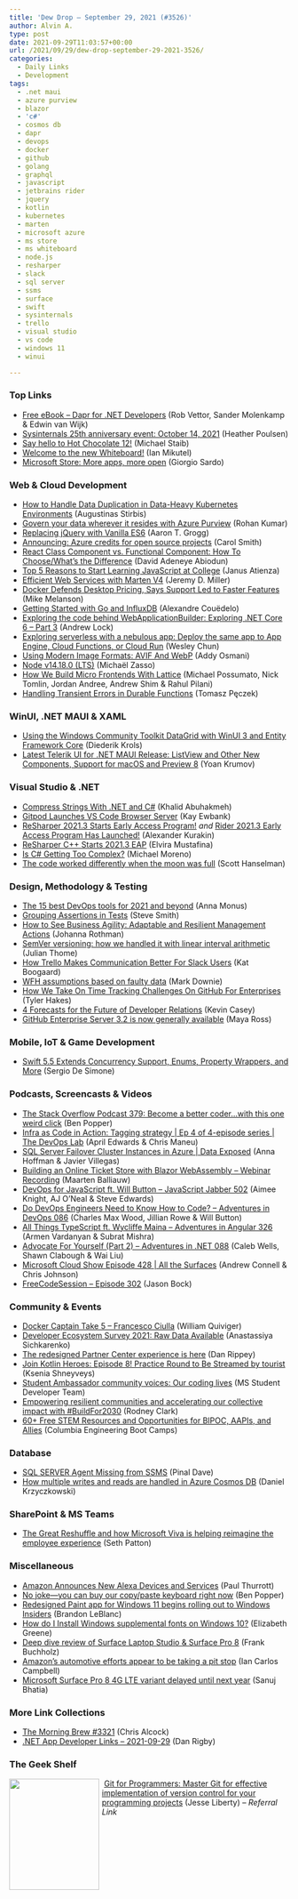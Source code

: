 ```yaml
---
title: 'Dew Drop – September 29, 2021 (#3526)'
author: Alvin A.
type: post
date: 2021-09-29T11:03:57+00:00
url: /2021/09/29/dew-drop-september-29-2021-3526/
categories:
  - Daily Links
  - Development
tags:
  - .net maui
  - azure purview
  - blazor
  - 'c#'
  - cosmos db
  - dapr
  - devops
  - docker
  - github
  - golang
  - graphql
  - javascript
  - jetbrains rider
  - jquery
  - kotlin
  - kubernetes
  - marten
  - microsoft azure
  - ms store
  - ms whiteboard
  - node.js
  - resharper
  - slack
  - sql server
  - ssms
  - surface
  - swift
  - sysinternals
  - trello
  - visual studio
  - vs code
  - windows 11
  - winui

---
```

### <a name="top"></a>Top Links

  * <a href="https://docs.microsoft.com/en-us/dotnet/architecture/dapr-for-net-developers/?WT.mc_id=DOP-MVP-4025064" target="_blank" rel="noopener">Free eBook &#8211; Dapr for .NET Developers</a> (Rob Vettor, Sander Molenkamp & Edwin van Wijk)
  * <a href="https://techcommunity.microsoft.com/t5/sysinternals-blog/sysinternals-25th-anniversary-event-october-14-2021/ba-p/2793393?WT.mc_id=DOP-MVP-4025064" target="_blank" rel="noopener">Sysinternals 25th anniversary event: October 14, 2021</a> (Heather Poulsen)
  * <a href="https://chillicream.com/blog/2021/09/27/hot-chocolate-12" target="_blank" rel="noopener">Say hello to Hot Chocolate 12!</a> (Michael Staib)
  * <a href="https://techcommunity.microsoft.com/t5/microsoft-365-blog/welcome-to-the-new-whiteboard/ba-p/2779824?WT.mc_id=DOP-MVP-4025064" target="_blank" rel="noopener">Welcome to the new Whiteboard!</a> (Ian Mikutel)
  * <a href="https://blogs.windows.com/windowsdeveloper/2021/09/28/microsoft-store-more-apps-more-open/?WT.mc_id=WD-MVP-4025064" target="_blank" rel="noopener">Microsoft Store: More apps, more open</a> (Giorgio Sardo)



### <a name="web"></a>Web & Cloud Development

  * <a href="https://kubernetes.io/blog/2021/09/29/how-to-handle-data-duplication-in-data-heavy-kubernetes-environments/" target="_blank" rel="noopener">How to Handle Data Duplication in Data-Heavy Kubernetes Environments</a> (Augustinas Stirbis)
  * <a href="https://azure.microsoft.com/blog/govern-your-data-wherever-it-resides-with-azure-purview/?WT.mc_id=DOP-MVP-4025064" target="_blank" rel="noopener">Govern your data wherever it resides with Azure Purview</a> (Rohan Kumar)
  * <a href="https://aarontgrogg.com/blog/2021/09/29/replacing-jquery-with-vanilla-es6/" target="_blank" rel="noopener">Replacing jQuery with Vanilla ES6</a> (Aaron T. Grogg)
  * <a href="https://cloudblogs.microsoft.com/opensource/2021/09/28/announcing-azure-credits-for-open-source-projects/?WT.mc_id=DOP-MVP-4025064" target="_blank" rel="noopener">Announcing: Azure credits for open source projects</a> (Carol Smith)
  * <a href="https://www.telerik.com/blogs/react-class-component-vs-functional-component-how-choose-whats-difference" target="_blank" rel="noopener">React Class Component vs. Functional Component: How To Choose/What’s the Difference</a> (David Adeneye Abiodun)
  * <a href="http://feedproxy.google.com/~r/LearningJquery/~3/VnbYfPPXrnQ/top-5-reasons-to-start-learning-javascript-at-college" target="_blank" rel="noopener">Top 5 Reasons to Start Learning JavaScript at College</a> (Janus Atienza)
  * <a href="https://jeremydmiller.com/2021/09/28/efficient-web-services-with-marten-v4/" target="_blank" rel="noopener">Efficient Web Services with Marten V4</a> (Jeremy D. Miller)
  * <a href="https://thenewstack.io/docker-defends-desktop-pricing-says-support-led-to-faster-features/" target="_blank" rel="noopener">Docker Defends Desktop Pricing, Says Support Led to Faster Features</a> (Mike Melanson)
  * <a href="https://thenewstack.io/getting-started-with-go-and-influxdb/" target="_blank" rel="noopener">Getting Started with Go and InfluxDB</a> (Alexandre Couëdelo)
  * <a href="https://andrewlock.net/exploring-dotnet-6-part-3-exploring-the-code-behind-webapplicationbuilder/" target="_blank" rel="noopener">Exploring the code behind WebApplicationBuilder: Exploring .NET Core 6 &#8211; Part 3</a> (Andrew Lock)
  * <a href="http://feedproxy.google.com/~r/GDBcode/~3/XWoBPuUTpYs/exploring-serverless-with-nebulous-app.html" target="_blank" rel="noopener">Exploring serverless with a nebulous app: Deploy the same app to App Engine, Cloud Functions, or Cloud Run</a> (Wesley Chun)
  * <a href="https://smashingmagazine.com/2021/09/modern-image-formats-avif-webp/" target="_blank" rel="noopener">Using Modern Image Formats: AVIF And WebP</a> (Addy Osmani)
  * <a href="https://nodejs.org/en/blog/release/v14.18.0" target="_blank" rel="noopener">Node v14.18.0 (LTS)</a> (Michaël Zasso)
  * <a href="https://netflixtechblog.com/how-we-build-micro-frontends-with-lattice-22b8635f77ea?source=rss----2615bd06b42e---4" target="_blank" rel="noopener">How We Build Micro Frontends With Lattice</a> (Michael Possumato, Nick Tomlin, Jordan Andree, Andrew Shim & Rahul Pilani)
  * <a href="http://www.tpeczek.com/2021/09/handling-transient-errors-in-durable.html" target="_blank" rel="noopener">Handling Transient Errors in Durable Functions</a> (Tomasz Pęczek)



### <a name="silverlight"></a>WinUI, .NET MAUI & XAML

  * <a href="https://xamlbrewer.wordpress.com/2021/09/28/using-the-windows-community-toolkit-datagrid-with-winui-3-and-entity-framework-core/" target="_blank" rel="noopener">Using the Windows Community Toolkit DataGrid with WinUI 3 and Entity Framework Core</a> (Diederik Krols)
  * <a href="https://www.telerik.com/blogs/latest-telerik-ui-dotnet-maui-release-listview-new-components-support-macos-preview-8" target="_blank" rel="noopener">Latest Telerik UI for .NET MAUI Release: ListView and Other New Components, Support for macOS and Preview 8</a> (Yoan Krumov)



### <a name="dotnet"></a>Visual Studio & .NET

  * <a href="https://khalidabuhakmeh.com/compress-strings-with-dotnet-and-csharp" target="_blank" rel="noopener">Compress Strings With .NET and C#</a> (Khalid Abuhakmeh)
  * <a href="http://www.i-programmer.info/news/90-tools/14901-gitpod-launches-vs-code-browser-server.html" target="_blank" rel="noopener">Gitpod Launches VS Code Browser Server</a> (Kay Ewbank)
  * <a href="https://blog.jetbrains.com/dotnet/2021/09/28/resharper-2021-3-eap/" target="_blank" rel="noopener">ReSharper 2021.3 Starts Early Access Program!</a> _and_ <a href="https://blog.jetbrains.com/dotnet/2021/09/28/rider-2021-3-eap/" target="_blank" rel="noopener">Rider 2021.3 Early Access Program Has Launched!</a> (Alexander Kurakin)
  * <a href="https://blog.jetbrains.com/rscpp/2021/09/28/resharper-cpp-2021-3-eap/" target="_blank" rel="noopener">ReSharper C++ Starts 2021.3 EAP</a> (Elvira Mustafina)
  * <a href="https://medium.com/nerd-for-tech/is-c-getting-too-complicated-for-its-own-good-83c149a6faca" target="_blank" rel="noopener">Is C# Getting Too Complex?</a> (Michael Moreno)
  * <a href="http://feeds.hanselman.com/~/667891846/0/scotthanselman~The-code-worked-differently-when-the-moon-was-full" target="_blank" rel="noopener">The code worked differently when the moon was full</a> (Scott Hanselman)



### <a name="design"></a>Design, Methodology & Testing

  * <a href="https://raygun.com/blog/best-devops-tools/" target="_blank" rel="noopener">The 15 best DevOps tools for 2021 and beyond</a> (Anna Monus)
  * <a href="https://ardalis.com/grouping-assertions-in-tests/" target="_blank" rel="noopener">Grouping Assertions in Tests</a> (Steve Smith)
  * <a href="http://feedproxy.google.com/~r/ManagingProductDevelopment/~3/DwxWBeL6_Xk/" target="_blank" rel="noopener">How to See Business Agility: Adaptable and Resilient Management Actions</a> (Johanna Rothman)
  * <a href="https://about.gitlab.com/blog/2021/09/28/generic-semantic-version-processing/" target="_blank" rel="noopener">SemVer versioning: how we handled it with linear interval arithmetic</a> (Julian Thome)
  * <a href="https://blog.trello.com/trello-makes-communication-better-for-slack-users" target="_blank" rel="noopener">How Trello Makes Communication Better For Slack Users</a> (Kat Boogaard)
  * <a href="https://www.poppastring.com/blog/wfh-assumptions-based-on-faulty-data" target="_blank" rel="noopener">WFH assumptions based on faulty data</a> (Mark Downie)
  * <a href="https://www.7pace.com/blog/time-tracking-challenges-github" target="_blank" rel="noopener">How We Take On Time Tracking Challenges On GitHub For Enterprises</a> (Tyler Hakes)
  * <a href="https://thenewstack.io/4-forecasts-for-the-future-of-developer-relations/" target="_blank" rel="noopener">4 Forecasts for the Future of Developer Relations</a> (Kevin Casey)
  * <a href="https://github.blog/2021-09-28-github-enterprise-server-3-2-generally-available/" target="_blank" rel="noopener">GitHub Enterprise Server 3.2 is now generally available</a> (Maya Ross)



### <a name="mobile"></a>Mobile, IoT & Game Development

  * <a href="https://www.infoq.com/news/2021/09/swift-5-5-released/?utm_campaign=infoq_content&utm_source=infoq&utm_medium=feed&utm_term=global" target="_blank" rel="noopener">Swift 5.5 Extends Concurrency Support, Enums, Property Wrappers, and More</a> (Sergio De Simone)



### <a name="podcasts"></a>Podcasts, Screencasts & Videos

  * <a href="https://stackoverflow.blog/2021/09/28/podcast-379-the-key-copy-paste-keyboard-macropad/" target="_blank" rel="noopener">The Stack Overflow Podcast 379: Become a better coder…with this one weird click</a> (Ben Popper)
  * <a href="https://channel9.msdn.com/Shows/DevOps-Lab/DevOps-Lab--Infra-as-Code-in-Action-Tagging-strategy--Ep-4-of-4-episode-series?WT.mc_id=DOP-MVP-4025064" target="_blank" rel="noopener">Infra as Code in Action: Tagging strategy | Ep 4 of 4-episode series | The DevOps Lab</a> (April Edwards & Chris Maneu)
  * <a href="https://channel9.msdn.com/Shows/Data-Exposed/SQL-Server-Failover-Cluster-Instances-in-Azure?WT.mc_id=DOP-MVP-4025064" target="_blank" rel="noopener">SQL Server Failover Cluster Instances in Azure | Data Exposed</a> (Anna Hoffman & Javier Villegas)
  * <a href="https://blog.jetbrains.com/dotnet/2021/09/29/building-an-online-ticket-store-with-blazor-webassembly-webinar-recording/" target="_blank" rel="noopener">Building an Online Ticket Store with Blazor WebAssembly – Webinar Recording</a> (Maarten Balliauw)
  * <a href="https://devchat.tv/js-jabber/devops-for-javascript-ft-will-button-jsj-502/" target="_blank" rel="noopener">DevOps for JavaScript ft. Will Button &#8211; JavaScript Jabber 502</a> (Aimee Knight, AJ O&#8217;Neal & Steve Edwards)
  * <a href="https://devchat.tv/adventures-in-devops/do-devops-engineers-need-to-know-how-to-code-devops-086/" target="_blank" rel="noopener">Do DevOps Engineers Need to Know How to Code? &#8211; Adventures in DevOps 086</a> (Charles Max Wood, Jillian Rowe & Will Button)
  * <a href="https://devchat.tv/adv-in-angular/all-things-typescript-ft-wycliffe-maina-aia-326/" target="_blank" rel="noopener">All Things TypeScript ft. Wycliffe Maina &#8211; Adventures in Angular 326</a> (Armen Vardanyan & Subrat Mishra)
  * <a href="https://devchat.tv/adventures-in-dotnet/advocate-for-yourself-part-2-net-088/" target="_blank" rel="noopener">Advocate For Yourself (Part 2) &#8211; Adventures in .NET 088</a> (Caleb Wells, Shawn Clabough & Wai Liu)
  * <a href="http://feeds.microsoftcloudshow.com/~r/microsoftcloudshowepisodes/~3/qDbVArzdqsk/" target="_blank" rel="noopener">Microsoft Cloud Show Episode 428 | All the Surfaces</a> (Andrew Connell & Chris Johnson)
  * <a href="http://www.youtube.com/watch?v=_JjZtdvC0Rs" target="_blank" rel="noopener">FreeCodeSession &#8211; Episode 302</a> (Jason Bock)



### <a name="events"></a>Community & Events

  * <a href="https://www.docker.com/blog/docker-captain-take-5-francesco-ciulla/" target="_blank" rel="noopener">Docker Captain Take 5 – Francesco Ciulla</a> (William Quiviger)
  * <a href="https://blog.jetbrains.com/blog/2021/09/28/developer-ecosystem-survey-2021-raw-data-available/" target="_blank" rel="noopener">Developer Ecosystem Survey 2021: Raw Data Available</a> (Anastassiya Sichkarenko)
  * <a href="https://blogs.partner.microsoft.com/mpn/the-redesigned-partner-center-experience-is-here/" target="_blank" rel="noopener">The redesigned Partner Center experience is here</a> (Dan Rippey)
  * <a href="https://blog.jetbrains.com/kotlin/2021/09/kotlin-heroes-episode-8-streamed-by-tourist/" target="_blank" rel="noopener">Join Kotlin Heroes: Episode 8! Practice Round to Be Streamed by tourist</a> (Ksenia Shneyveys)
  * <a href="https://techcommunity.microsoft.com/t5/student-developer-blog/student-ambassador-community-voices-our-coding-lives/ba-p/2792507?WT.mc_id=DOP-MVP-4025064" target="_blank" rel="noopener">Student Ambassador community voices: Our coding lives</a> (MS Student Developer Team)
  * <a href="https://blogs.microsoft.com/blog/2021/09/28/empowering-resilient-communities-and-accelerating-our-collective-impact-with-buildfor2030/" target="_blank" rel="noopener">Empowering resilient communities and accelerating our collective impact with #BuildFor2030</a> (Rodney Clark)
  * <a href="https://bootcamp.cvn.columbia.edu/blog/free-stem-resources-and-opportunities-for-bipoc-aapis-and-allies/" target="_blank" rel="noopener">60+ Free STEM Resources and Opportunities for BIPOC, AAPIs, and Allies</a> (Columbia Engineering Boot Camps)



### <a name="sql"></a>Database

  * <a href="https://blog.sqlauthority.com/2021/09/29/sql-server-agent-missing-from-ssms/?utm_source=rss&utm_medium=rss&utm_campaign=sql-server-agent-missing-from-ssms" target="_blank" rel="noopener">SQL SERVER Agent Missing from SSMS</a> (Pinal Dave)
  * <a href="https://daniel-krzyczkowski.github.io/Cosmos-Db-Global-Distribution/" target="_blank" rel="noopener">How multiple writes and reads are handled in Azure Cosmos DB</a> (Daniel Krzyczkowski)



### <a name="sp"></a>SharePoint & MS Teams

  * <a href="https://www.microsoft.com/en-us/microsoft-365/blog/2021/09/28/the-great-reshuffle-and-how-microsoft-viva-is-helping-reimagine-the-employee-experience/" target="_blank" rel="noopener">The Great Reshuffle and how Microsoft Viva is helping reimagine the employee experience</a> (Seth Patton)



### <a name="misc"></a>Miscellaneous

  * <a href="https://www.thurrott.com/amazon/257292/amazon-announces-new-alexa-devices-and-services" target="_blank" rel="noopener">Amazon Announces New Alexa Devices and Services</a> (Paul Thurrott)
  * <a href="https://stackoverflow.blog/2021/09/28/become-a-better-coder-with-this-one-weird-click/" target="_blank" rel="noopener">No joke—you can buy our copy/paste keyboard right now</a> (Ben Popper)
  * <a href="https://blogs.windows.com/windows-insider/2021/09/28/redesigned-paint-app-for-windows-11-begins-rolling-out-to-windows-insiders/?WT.mc_id=WD-MVP-4025064" target="_blank" rel="noopener">Redesigned Paint app for Windows 11 begins rolling out to Windows Insiders</a> (Brandon LeBlanc)
  * <a href="https://techcommunity.microsoft.com/t5/core-infrastructure-and-security/how-do-i-install-windows-supplemental-fonts-on-windows-10/ba-p/2793764?WT.mc_id=DOP-MVP-4025064" target="_blank" rel="noopener">How do I Install Windows supplemental fonts on Windows 10?</a> (Elizabeth Greene)
  * <a href="https://techcommunity.microsoft.com/t5/surface-it-pro-blog/deep-dive-review-of-surface-laptop-studio-amp-surface-pro-8/ba-p/1721769?WT.mc_id=DOP-MVP-4025064" target="_blank" rel="noopener">Deep dive review of Surface Laptop Studio & Surface Pro 8</a> (Frank Buchholz)
  * <a href="https://www.theverge.com/2021/9/29/22699342/amazon-echo-auto-ring-car-alarm-cam-security-alexa" target="_blank" rel="noopener">Amazon’s automotive efforts appear to be taking a pit stop</a> (Ian Carlos Campbell)
  * <a href="http://feedproxy.google.com/~r/pocketnow/~3/o7E_uTGrxAk/microsoft-surface-pro-8-4g-lte-delayed" target="_blank" rel="noopener">Microsoft Surface Pro 8 4G LTE variant delayed until next year</a> (Sanuj Bhatia)



### <a name="links"></a>More Link Collections

  * <a href="http://feedproxy.google.com/~r/ReflectivePerspective/~3/GatdXdBb7us/" target="_blank" rel="noopener">The Morning Brew #3321</a> (Chris Alcock)
  * <a href="https://links.danrigby.com/2021/09/app-developer-links-2021-09-29/" target="_blank" rel="noopener">.NET App Developer Links &#8211; 2021-09-29</a> (Dan Rigby)



### <a name="shelf"></a>The Geek Shelf

<a href="https://www.amazon.com/Git-Programmers-effective-implementation-programming/dp/1801075735/?tag=amavin-20" target="_blank" rel="noopener"><img loading="lazy" decoding="async" width="162" height="200" align="left" style="margin: 0px 5px 0px 0px; border: 0px currentcolor; border-image: none; float: left; display: inline; background-image: none;" src="https://m.media-amazon.com/images/I/61QzfKi8jYS._AC_UY218_.jpg" border="0" /></a>&nbsp;<a href="https://www.amazon.com/Git-Programmers-effective-implementation-programming/dp/1801075735/?tag=amavin-20" target="_blank" rel="noopener">Git for Programmers: Master Git for effective implementation of version control for your programming projects</a> (Jesse Liberty) _&#8211; Referral Link_